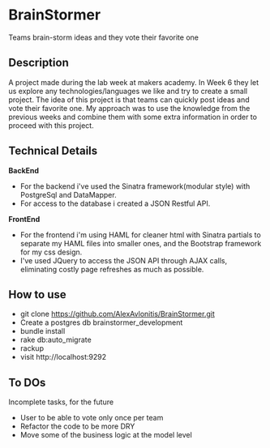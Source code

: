 # BrainStormer
Teams brain-storm ideas and they vote their favorite one

Description
----
A project made during the lab week at makers academy. In Week 6 they let us explore
any technologies/languages we like and try to create a small project.
The idea of this project is that teams can quickly post ideas and vote their favorite one.
My approach was to use the knowledge from the previous weeks and combine them
with some extra information in order to proceed with this project.

Technical Details
----
**BackEnd**
* For the backend i've used the Sinatra framework(modular style) with PostgreSql and DataMapper.
* For access to the database i created a JSON Restful API.

**FrontEnd**
* For the frontend i'm using HAML for cleaner html with Sinatra partials to separate my HAML files into smaller ones, and the Bootstrap framework for my css design.
* I've used JQuery to access the JSON API through AJAX calls, eliminating costly page refreshes as much as possible.

How to use
----
* git clone https://github.com/AlexAvlonitis/BrainStormer.git
* Create a postgres db brainstormer_development
* bundle install
* rake db:auto_migrate
* rackup
* visit http://localhost:9292

To DOs
----
Incomplete tasks, for the future
* User to be able to vote only once per team
* Refactor the code to be more DRY
* Move some of the business logic at the model level
